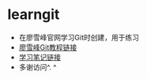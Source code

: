 # learngit
- 在廖雪峰官网学习Git时创建，用于练习
- [廖雪峰Git教程链接](http://t.cn/zQ6LFwE)
- [学习笔记链接](https://github.com/caozhiqiango/learngit/blob/master/GitNotes.md)
- 多谢访问^. ^
